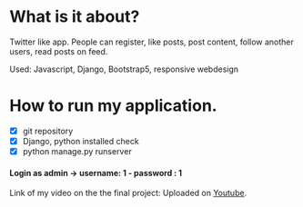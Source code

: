 # What is it about?

Twitter like app. People can register, like posts, post content, follow another users, read posts on feed.


Used:
Javascript, Django, Bootstrap5, responsive webdesign


 #  How to run my application. #
- [x] git repository   
- [x]  Django, python installed check
- [x]  python manage.py runserver    

#### Login as admin -> username: 1 - password : 1 ####

Link of my video on the the final project:  Uploaded on [Youtube](https://youtu.be/HHzfyrFP5GE).
